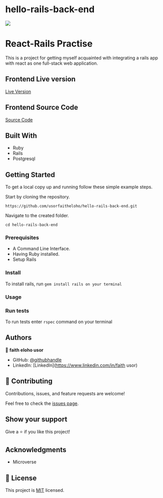 # hello-rails-back-end

![](https://img.shields.io/badge/Microverse-blueviolet)

# React-Rails Practise 

This is a project for getting myself acquainted with integrating a rails app with react as one full-stack web application.

## Frontend Live version

[Live Version](https://greeting-app-frontend.herokuapp.com/)

## Frontend Source Code

[Source Code](https://github.com/usorfaitheloho/hello-react-front-end)
## Built With

- Ruby
- Rails
- Postgresql

## Getting Started


To get a local copy up and running follow these simple example steps.

Start by cloning the repository.

`https://github.com/usorfaitheloho/hello-rails-back-end.git`

Navigate to the created folder.

`cd hello-rails-back-end`

### Prerequisites

- A Command Line Interface.
- Having Ruby installed.
- Setup Rails

### Install

To install rails, run `gem install rails on your terminal`

### Usage

### Run tests

To run tests enter `rspec` command on your terminal

## Authors

👤 **faith eloho usor**

- GitHub: [@githubhandle](https://github.com/usorfaitheloho)
- LinkedIn: [LinkedIn](https://www.linkedin.com/in/faith usor)


## 🤝 Contributing

Contributions, issues, and feature requests are welcome!

Feel free to check the [issues page](../../issues/).

## Show your support

Give a ⭐️ if you like this project!

## Acknowledgments

- Microverse

## 📝 License

This project is [MIT](./MIT.md) licensed.

